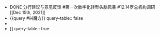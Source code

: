 - DONE 分行建议与意见反馈 #第一次数字化转型头脑风暴 #12.14罗总机构调研 [[Dec 15th, 2021]]
- {{query #兴魔方}}
  query-table:: false
-
- []
  query-table:: true